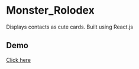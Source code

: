 # Monster_Rolodex
Displays contacts as cute cards. Built using React.js
## Demo
[Click here](https://akshaya-vc.github.io/Monster_Rolodex/)
